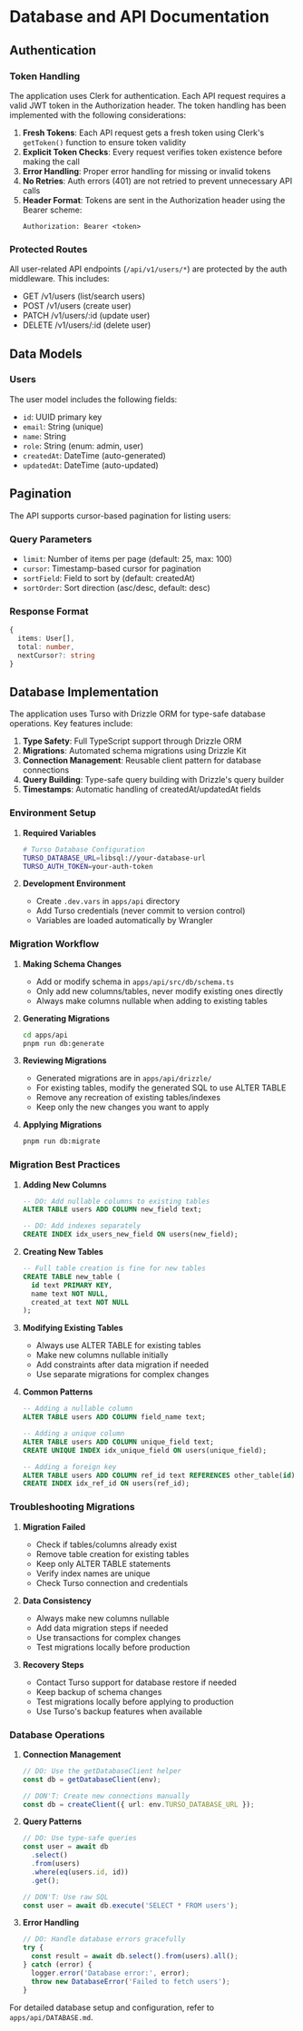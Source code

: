 # Database and API Documentation

## Authentication

### Token Handling
The application uses Clerk for authentication. Each API request requires a valid JWT token in the Authorization header. The token handling has been implemented with the following considerations:

1. **Fresh Tokens**: Each API request gets a fresh token using Clerk's `getToken()` function to ensure token validity
2. **Explicit Token Checks**: Every request verifies token existence before making the call
3. **Error Handling**: Proper error handling for missing or invalid tokens
4. **No Retries**: Auth errors (401) are not retried to prevent unnecessary API calls
5. **Header Format**: Tokens are sent in the Authorization header using the Bearer scheme:
   ```
   Authorization: Bearer <token>
   ```

### Protected Routes
All user-related API endpoints (`/api/v1/users/*`) are protected by the auth middleware. This includes:
- GET /v1/users (list/search users)
- POST /v1/users (create user)
- PATCH /v1/users/:id (update user)
- DELETE /v1/users/:id (delete user)

## Data Models

### Users
The user model includes the following fields:
- `id`: UUID primary key
- `email`: String (unique)
- `name`: String
- `role`: String (enum: admin, user)
- `createdAt`: DateTime (auto-generated)
- `updatedAt`: DateTime (auto-updated)

## Pagination

The API supports cursor-based pagination for listing users:

### Query Parameters
- `limit`: Number of items per page (default: 25, max: 100)
- `cursor`: Timestamp-based cursor for pagination
- `sortField`: Field to sort by (default: createdAt)
- `sortOrder`: Sort direction (asc/desc, default: desc)

### Response Format
```typescript
{
  items: User[],
  total: number,
  nextCursor?: string
}
```

## Database Implementation

The application uses Turso with Drizzle ORM for type-safe database operations. Key features include:

1. **Type Safety**: Full TypeScript support through Drizzle ORM
2. **Migrations**: Automated schema migrations using Drizzle Kit
3. **Connection Management**: Reusable client pattern for database connections
4. **Query Building**: Type-safe query building with Drizzle's query builder
5. **Timestamps**: Automatic handling of createdAt/updatedAt fields

### Environment Setup

1. **Required Variables**
   ```bash
   # Turso Database Configuration
   TURSO_DATABASE_URL=libsql://your-database-url
   TURSO_AUTH_TOKEN=your-auth-token
   ```

2. **Development Environment**
   - Create `.dev.vars` in `apps/api` directory
   - Add Turso credentials (never commit to version control)
   - Variables are loaded automatically by Wrangler

### Migration Workflow

1. **Making Schema Changes**
   - Add or modify schema in `apps/api/src/db/schema.ts`
   - Only add new columns/tables, never modify existing ones directly
   - Always make columns nullable when adding to existing tables

2. **Generating Migrations**
   ```bash
   cd apps/api
   pnpm run db:generate
   ```

3. **Reviewing Migrations**
   - Generated migrations are in `apps/api/drizzle/`
   - For existing tables, modify the generated SQL to use ALTER TABLE
   - Remove any recreation of existing tables/indexes
   - Keep only the new changes you want to apply

4. **Applying Migrations**
   ```bash
   pnpm run db:migrate
   ```

### Migration Best Practices

1. **Adding New Columns**
   ```sql
   -- DO: Add nullable columns to existing tables
   ALTER TABLE users ADD COLUMN new_field text;
   
   -- DO: Add indexes separately
   CREATE INDEX idx_users_new_field ON users(new_field);
   ```

2. **Creating New Tables**
   ```sql
   -- Full table creation is fine for new tables
   CREATE TABLE new_table (
     id text PRIMARY KEY,
     name text NOT NULL,
     created_at text NOT NULL
   );
   ```

3. **Modifying Existing Tables**
   - Always use ALTER TABLE for existing tables
   - Make new columns nullable initially
   - Add constraints after data migration if needed
   - Use separate migrations for complex changes

4. **Common Patterns**
   ```sql
   -- Adding a nullable column
   ALTER TABLE users ADD COLUMN field_name text;
   
   -- Adding a unique column
   ALTER TABLE users ADD COLUMN unique_field text;
   CREATE UNIQUE INDEX idx_unique_field ON users(unique_field);
   
   -- Adding a foreign key
   ALTER TABLE users ADD COLUMN ref_id text REFERENCES other_table(id);
   CREATE INDEX idx_ref_id ON users(ref_id);
   ```

### Troubleshooting Migrations

1. **Migration Failed**
   - Check if tables/columns already exist
   - Remove table creation for existing tables
   - Keep only ALTER TABLE statements
   - Verify index names are unique
   - Check Turso connection and credentials

2. **Data Consistency**
   - Always make new columns nullable
   - Add data migration steps if needed
   - Use transactions for complex changes
   - Test migrations locally before production

3. **Recovery Steps**
   - Contact Turso support for database restore if needed
   - Keep backup of schema changes
   - Test migrations locally before applying to production
   - Use Turso's backup features when available

### Database Operations

1. **Connection Management**
   ```typescript
   // DO: Use the getDatabaseClient helper
   const db = getDatabaseClient(env);
   
   // DON'T: Create new connections manually
   const db = createClient({ url: env.TURSO_DATABASE_URL });
   ```

2. **Query Patterns**
   ```typescript
   // DO: Use type-safe queries
   const user = await db
     .select()
     .from(users)
     .where(eq(users.id, id))
     .get();
   
   // DON'T: Use raw SQL
   const user = await db.execute('SELECT * FROM users');
   ```

3. **Error Handling**
   ```typescript
   // DO: Handle database errors gracefully
   try {
     const result = await db.select().from(users).all();
   } catch (error) {
     logger.error('Database error:', error);
     throw new DatabaseError('Failed to fetch users');
   }
   ```

For detailed database setup and configuration, refer to `apps/api/DATABASE.md`. 
